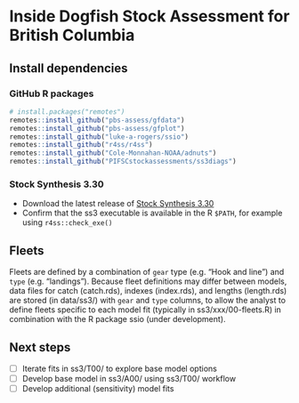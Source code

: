 
<!-- README.md is generated from README.Rmd. Please edit that file -->

# Inside Dogfish Stock Assessment for British Columbia

## Install dependencies

### GitHub R packages

``` r
# install.packages("remotes")
remotes::install_github("pbs-assess/gfdata")
remotes::install_github("pbs-assess/gfplot")
remotes::install_github("luke-a-rogers/ssio")
remotes::install_github("r4ss/r4ss")
remotes::install_github("Cole-Monnahan-NOAA/adnuts")
remotes::install_github("PIFSCstockassessments/ss3diags")
```

### Stock Synthesis 3.30

- Download the latest release of [Stock Synthesis
  3.30](https://github.com/nmfs-ost/ss3-source-code?tab=readme-ov-file)
- Confirm that the ss3 executable is available in the R `$PATH`, for
  example using `r4ss::check_exe()`

## Fleets

Fleets are defined by a combination of `gear` type (e.g. “Hook and
line”) and `type` (e.g. “landings”). Because fleet definitions may
differ between models, data files for catch (catch.rds), indexes
(index.rds), and lengths (length.rds) are stored (in data/ss3/) with
`gear` and `type` columns, to allow the analyst to define fleets
specific to each model fit (typically in ss3/xxx/00-fleets.R) in
combination with the R package ssio (under development).

## Next steps

- [ ] Iterate fits in ss3/T00/ to explore base model options
- [ ] Develop base model in ss3/A00/ using ss3/T00/ workflow
- [ ] Develop additional (sensitivity) model fits
